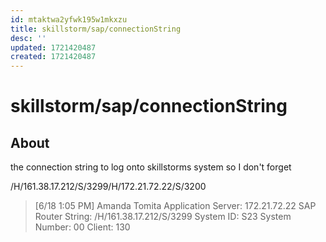 ```yaml
---
id: mtaktwa2yfwk195w1mkxzu
title: skillstorm/sap/connectionString
desc: ''
updated: 1721420487
created: 1721420487
---
```

# skillstorm/sap/connectionString

## About

the connection string to log onto skillstorms system so I don't forget

/H/161.38.17.212/S/3299/H/172.21.72.22/S/3200

> [6/18 1:05 PM] Amanda Tomita
> Application Server: 172.21.72.22
> SAP Router String: /H/161.38.17.212/S/3299
> System ID: S23
> System Number: 00
> Client: 130

